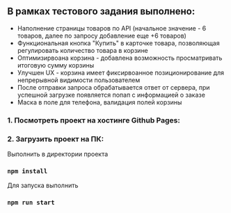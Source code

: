 <h2>В рамках тестового задания выполнено:</h2>
<ul>
  <li>Наполнение страницы товаров по API (начальное значение - 6 товаров, далее по запросу добавление еще +6 товаров)</li>
  <li>Функциональная кнопка "Купить" в карточке товара, позволяющая регулировать количество товара в корзине</li>
  <li>Оптимизирвоана корзина - добавлена возможность просматривать итоговую сумму корзины</li>
  <li>Улучшен UX - корзина имеет фиксирвоанное позиционирование для непрерывной видимости пользователем</li>
  <li>После отправки запроса обрабатывается ответ от сервера, при успешной загрузке появляется попап с информацией о заказе</li>
  <li>Маска в поле для телефона, валидация полей корзины</li>
</ul>

<h3>1. Посмотреть проект на хостинге Github Pages:</h3>

<h3>2. Загрузить проект на ПК:</h3>

Выполнить в директории проекта
### `npm install`

Для запуска выполнить
### `npm run start`


